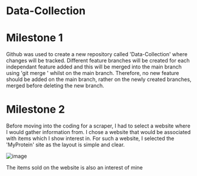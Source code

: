 # Data-Collection


# Milestone 1

Github was used to create a new repository called 'Data-Collection' where changes will be tracked. Different feature branches will be created for each independant feature added and this will be merged into the main branch using 'git merge <new branch>' whilst on the main branch. Therefore, no new feature should be added on the main branch, rather on the newly created branches, merged before deleting the new branch.
  
  
# Milestone 2
  
Before moving into the coding for a scraper, I had to select a website where I would gather information from. I chose a website that would be associated with items which I show interest in. For such a website, I selected the 'MyProtein' site as the layout is simple and clear.
  
![image](https://user-images.githubusercontent.com/109103538/187242134-cc0437aa-31c1-465c-a959-2887c53a5ee0.png)

The items sold on the website is also an interest of mine
  
  

